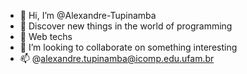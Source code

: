 - 👋 Hi, I’m @Alexandre-Tupinamba
- 👀 Discover new things in the world of programming 
- 🌱 Web techs
- 💞️ I’m looking to collaborate on something interesting
- 📫 @alexandre.tupinamba@icomp.edu.ufam.br

<!---
Alexandre-Tupinamba/Alexandre-Tupinamba is a ✨ special ✨ repository because its `README.md` (this file) appears on your GitHub profile.
You can click the Preview link to take a look at your changes.
--->
